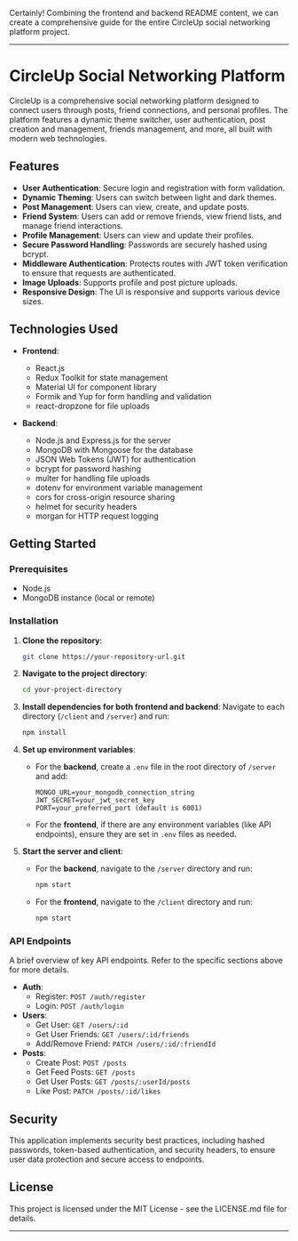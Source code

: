 Certainly! Combining the frontend and backend README content, we can create a comprehensive guide for the entire CircleUp social networking platform project.

---

# CircleUp Social Networking Platform

CircleUp is a comprehensive social networking platform designed to connect users through posts, friend connections, and personal profiles. The platform features a dynamic theme switcher, user authentication, post creation and management, friends management, and more, all built with modern web technologies.

## Features

- **User Authentication**: Secure login and registration with form validation.
- **Dynamic Theming**: Users can switch between light and dark themes.
- **Post Management**: Users can view, create, and update posts.
- **Friend System**: Users can add or remove friends, view friend lists, and manage friend interactions.
- **Profile Management**: Users can view and update their profiles.
- **Secure Password Handling**: Passwords are securely hashed using bcrypt.
- **Middleware Authentication**: Protects routes with JWT token verification to ensure that requests are authenticated.
- **Image Uploads**: Supports profile and post picture uploads.
- **Responsive Design**: The UI is responsive and supports various device sizes.

## Technologies Used

- **Frontend**:
  - React.js
  - Redux Toolkit for state management
  - Material UI for component library
  - Formik and Yup for form handling and validation
  - react-dropzone for file uploads

- **Backend**:
  - Node.js and Express.js for the server
  - MongoDB with Mongoose for the database
  - JSON Web Tokens (JWT) for authentication
  - bcrypt for password hashing
  - multer for handling file uploads
  - dotenv for environment variable management
  - cors for cross-origin resource sharing
  - helmet for security headers
  - morgan for HTTP request logging

## Getting Started

### Prerequisites

- Node.js
- MongoDB instance (local or remote)

### Installation

1. **Clone the repository**:
   ```bash
   git clone https://your-repository-url.git
   ```

2. **Navigate to the project directory**:
   ```bash
   cd your-project-directory
   ```

3. **Install dependencies for both frontend and backend**:
   Navigate to each directory (`/client` and `/server`) and run:
   ```bash
   npm install
   ```

4. **Set up environment variables**:
   - For the **backend**, create a `.env` file in the root directory of `/server` and add:
     ```
     MONGO_URL=your_mongodb_connection_string
     JWT_SECRET=your_jwt_secret_key
     PORT=your_preferred_port (default is 6001)
     ```
   - For the **frontend**, if there are any environment variables (like API endpoints), ensure they are set in `.env` files as needed.

5. **Start the server and client**:
   - For the **backend**, navigate to the `/server` directory and run:
     ```bash
     npm start
     ```
   - For the **frontend**, navigate to the `/client` directory and run:
     ```bash
     npm start
     ```

### API Endpoints

A brief overview of key API endpoints. Refer to the specific sections above for more details.

- **Auth**:
  - Register: `POST /auth/register`
  - Login: `POST /auth/login`
- **Users**:
  - Get User: `GET /users/:id`
  - Get User Friends: `GET /users/:id/friends`
  - Add/Remove Friend: `PATCH /users/:id/:friendId`
- **Posts**:
  - Create Post: `POST /posts`
  - Get Feed Posts: `GET /posts`
  - Get User Posts: `GET /posts/:userId/posts`
  - Like Post: `PATCH /posts/:id/likes`

## Security

This application implements security best practices, including hashed passwords, token-based authentication, and security headers, to ensure user data protection and secure access to endpoints.

## License

This project is licensed under the MIT License - see the LICENSE.md file for details.

---


